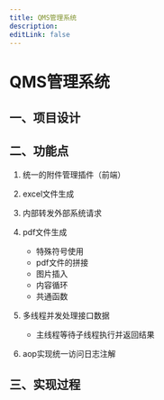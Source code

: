 ```yaml
---
title: QMS管理系统
description: 
editLink: false
---
```


# QMS管理系统

## 一、项目设计

## 二、功能点

1. 统一的附件管理插件（前端）

2. excel文件生成

3. 内部转发外部系统请求

4. pdf文件生成
    - 特殊符号使用
    - pdf文件的拼接
    - 图片插入
    - 内容循环
    - 共通函数

5. 多线程并发处理接口数据
    - 主线程等待子线程执行并返回结果

6. aop实现统一访问日志注解

## 三、实现过程